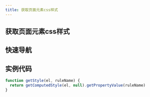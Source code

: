 ```yaml
---
title: 获取页面元素css样式
---
```


## 获取页面元素css样式

## 快速导航

<TOC />

## 实例代码

```javascript
function getStyle(el, ruleName) {
  return getComputedStyle(el, null).getPropertyValue(ruleName)
}
```

<footer-FooterLink :isShareLink="true" :isDaShang="true" />
<footer-FeedBack />